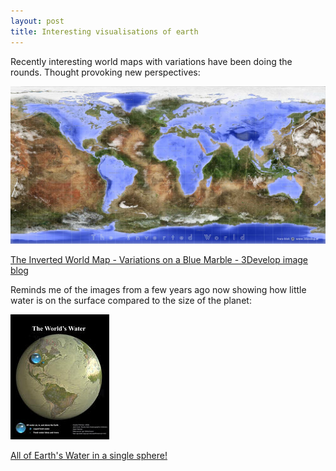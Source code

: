 ```yaml
---
layout: post
title: Interesting visualisations of earth
---
```



Recently interesting world maps with variations have been doing the rounds. 
Thought provoking new perspectives:

![The Inverted World Map](../images/2019-07-inverted-earth-land-sea-map.jpg)

[The Inverted World Map - Variations on a Blue Marble - 3Develop image blog](http://www.3develop.nl/blog/inverted-world-map-blue-marble/)



Reminds me of the images from a few years ago now showing how little water is on the surface compared to the size of the planet:

![All of Earth's Water in a single sphere](../images/2019-07-all-the-worlds-water.jpg)

[All of Earth's Water in a single sphere!](https://www.usgs.gov/media/images/all-earths-water-a-single-sphere)

